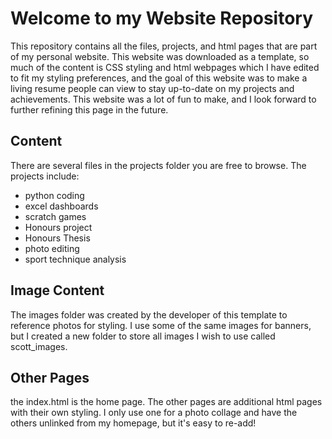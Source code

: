 # Welcome to my Website Repository #
This repository contains all the files, projects, and html pages that are part of my personal website. 
This website was downloaded as a template, so much of the content is CSS styling and html webpages which I have edited to fit my styling preferences, and the goal of this website was to make a living resume people can view to stay up-to-date on my projects and achievements. This website was a lot of fun to make, and I look forward to further refining this page in the future.

## Content ##
There are several files in the projects folder you are free to browse. 
The projects include: 
- python coding
- excel dashboards
- scratch games
- Honours project
- Honours Thesis
- photo editing
- sport technique analysis

## Image Content ##
The images folder was created by the developer of this template to reference photos for styling. I use some of the same images for banners, but I created a new folder to store all images I wish to use called scott_images. 

## Other Pages ##
the index.html is the home page. The other pages are additional html pages with their own styling. I only use one for a photo collage and have the others unlinked from my homepage, but it's easy to re-add!
